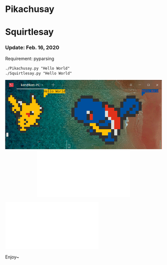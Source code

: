 # Pikachusay
# Squirtlesay

### Update: Feb. 16, 2020

Requirement: pyparsing

```
./Pikachusay.py "Hello World"
./Squirtlesay.py "Hello World"
```

<p align='center'>
<img src="img/pika.gif">
<iframe src="//player.bilibili.com/player.html?aid=40788253&cid=71638297&page=1" scrolling="no" border="0" frameborder="no" framespacing="0" allowfullscreen="true"> </iframe>
</p>

<iframe src="//player.bilibili.com/player.html?aid=40788253&cid=71638297&page=1" scrolling="no" border="0" frameborder="no" framespacing="0" allowfullscreen="true"> </iframe>

Enjoy~
